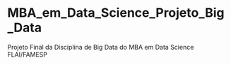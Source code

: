 # MBA_em_Data_Science_Projeto_Big_Data
Projeto Final da Disciplina de Big Data do MBA em Data Science FLAI/FAMESP
